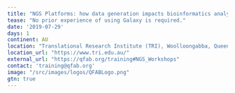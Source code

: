 ```yaml
---
title: "NGS Platforms: how data generation impacts bioinformatics analysis - quality control"
tease: "No prior experience of using Galaxy is required."
date: '2019-07-29'
days: 1
continent: AU
location: "Translational Research Institute (TRI), Woolloongabba, Queensland, Australia"
location_url: "https://www.tri.edu.au/"
external_url: "https://qfab.org/training#NGS_Workshops"
contact: 'training@qfab.org'
image: "/src/images/logos/QFABLogo.png"
gtn: true
---
```


